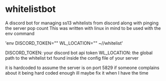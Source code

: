 # whitelistbot
 A discord bot for managing ss13 whitelists from discord along with pinging the server pop count
 This was written with linux in mind to be used with the env command 

 'env DISCORD_TOKEN="<Put your discord token here>" WL_LOCATION="<path to your whitelist.txt here>" ~/<path to dir with bot>/whitelist'

 DISCORD_TOKEN: your discord bot api token 
 WL_LOCATION: the global path to the whitelist txt found inside the config file of your server 

it is hardcoded to assume the server is on port 5829 
if someone complains about it being hard coded enough ill maybe fix it when I have the time

